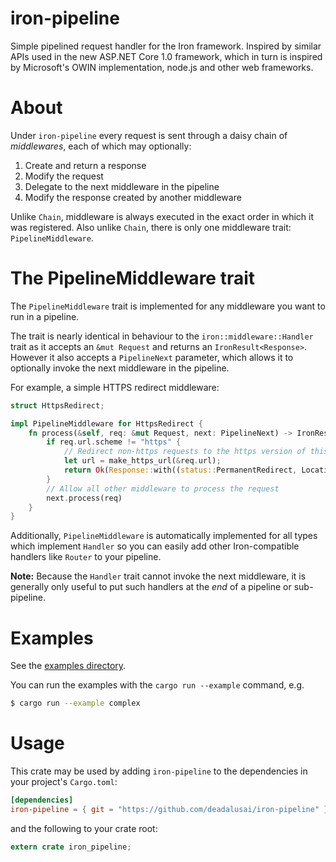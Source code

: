 # iron-pipeline

Simple pipelined request handler for the Iron framework. Inspired by similar APIs used in
the new ASP.NET Core 1.0 framework, which in turn is inspired by Microsoft's OWIN implementation,
node.js and other web frameworks.

# About

Under `iron-pipeline` every request is sent through a daisy chain of _middlewares_, each of which may
optionally:

1. Create and return a response
2. Modify the request
3. Delegate to the next middleware in the pipeline 
4. Modify the response created by another middleware

Unlike `Chain`, middleware is always executed in the exact order in which it was registered. Also unlike
`Chain`, there is only one middleware trait: `PipelineMiddleware`.


# The PipelineMiddleware trait

The `PipelineMiddleware` trait is implemented for any middleware you want to run in a pipeline.

The trait is nearly identical in behaviour to the `iron::middleware::Handler` trait as it accepts an `&mut Request` and returns
an `IronResult<Response>`. However it also accepts a `PipelineNext` parameter, which allows it to optionally invoke the next
middleware in the pipeline.

For example, a simple HTTPS redirect middleware:

```rust
struct HttpsRedirect;

impl PipelineMiddleware for HttpsRedirect {
    fn process(&self, req: &mut Request, next: PipelineNext) -> IronResult<Response> {
        if req.url.scheme != "https" {
            // Redirect non-https requests to the https version of this endpoint
            let url = make_https_url(&req.url);
            return Ok(Response::with((status::PermanentRedirect, Location(url))));
        }
        // Allow all other middleware to process the request
        next.process(req)
    }
}
```

Additionally, `PipelineMiddleware` is automatically implemented for all types which implement `Handler`
so you can easily add other Iron-compatible handlers like `Router` to your pipeline.

**Note:** Because the `Handler` trait cannot invoke the next middleware, it is 
generally only useful to put such handlers at the _end_ of a pipeline or sub-pipeline.

# Examples

See the [examples directory](examples).

You can run the examples with the `cargo run --example` command, e.g.

```bash
$ cargo run --example complex
``` 


# Usage

This crate may be used by adding `iron-pipeline` to the dependencies in your project's `Cargo.toml`:

```toml
[dependencies]
iron-pipeline = { git = "https://github.com/deadalusai/iron-pipeline" }
```

and the following to your crate root:

```rust
extern crate iron_pipeline;
```